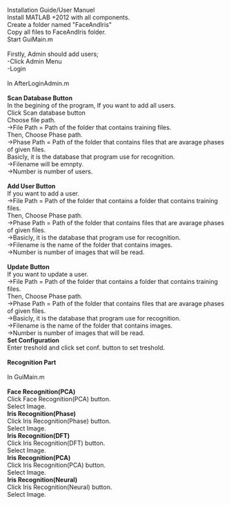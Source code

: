 Installation Guide/User Manuel
<br>Install MATLAB +2012 with all components.
<br>Create a folder named "FaceAndIris"
<br>Copy all files to FaceAndIris folder.
<br>Start GuiMain.m
<br>
<br>Firstly, Admin should add users;
<br>-Click Admin Menu
<br>-Login
<br>
<br>In AfterLoginAdmin.m
<br>
<br>**Scan Database Button**
<br>In the begining of the program, If you want to add all users.
<br>Click Scan database button
<br>Choose file path.
<br>->File Path = Path of the folder that contains training files.
<br>Then, Choose Phase path.
<br>->Phase Path = Path of the folder that contains files that are avarage phases of given files.
<br>Basicly, it is the database that program use for recognition.
<br>->Filename will be emnpty.
<br>->Number is number of users.
<br>
<br>**Add User Button**
<br>If you want to add a user.
<br>->File Path = Path of the folder that contains a folder that contains training files.
<br>Then, Choose Phase path.
<br>->Phase Path = Path of the folder that contains files that are avarage phases of given files.
<br>->Basicly, it is the database that program use for recognition.
<br>->Filename is the name of the folder that contains images.
<br>->Number is number of images that will be read.
<br>
<br>**Update Button**
<br>If you want to update a user. 
<br>->File Path = Path of the folder that contains a folder that contains training files. 
<br>Then, Choose Phase path. 
<br>->Phase Path = Path of the folder that contains files that are avarage phases of given files. 
<br>->Basicly, it is the database that program use for recognition. 
<br>->Filename is the name of the folder that contains images. 
<br>->Number is number of images that will be read.
<br>**Set Configuration** 
<br>Enter treshold and click set conf. button to set treshold.
<br>
<br>**Recognition Part**
<br>
<br> In GuiMain.m
<br>
<br>**Face Recognition(PCA)**
<br>Click Face Recognition(PCA) button.
<br>Select Image.
<br>**Iris Recognition(Phase)**
<br>Click Iris Recognition(Phase) button.
<br>Select Image.
<br>**Iris Recognition(DFT)**
<br>Click Iris Recognition(DFT) button.
<br>Select Image.
<br>**Iris Recognition(PCA)**
<br>Click Iris Recognition(PCA) button.
<br>Select Image.
<br>**Iris Recognition(Neural)**
<br>Click Iris Recognition(Neural) button.
<br>Select Image.
